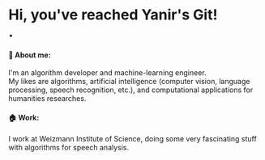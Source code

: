 # Hi, you've reached Yanir's Git! <br>.

#### :raising_hand: About me:
I'm an algorithm developer and machine-learning engineer.<br>
My likes are algorithms, artificial intelligence (computer vision, language processing, speech recognition, etc.), and computational applications for humanities researches.<br>

#### :house: Work:
I work at Weizmann Institute of Science, doing some very fascinating stuff with algorithms for speech analysis.<br>

<!--
**yanirmr/yanirmr** is a ✨ _special_ ✨ repository because its `README.md` (this file) appears on your GitHub profile.

Here are some ideas to get you started:

- 🔭 I’m currently working on ...
- 🌱 I’m currently learning ...
- 👯 I’m looking to collaborate on ...
- 🤔 I’m looking for help with ...
- 💬 Ask me about ...
- 📫 How to reach me: ...
- 😄 Pronouns: ...
- ⚡ Fun fact: ...
-->
